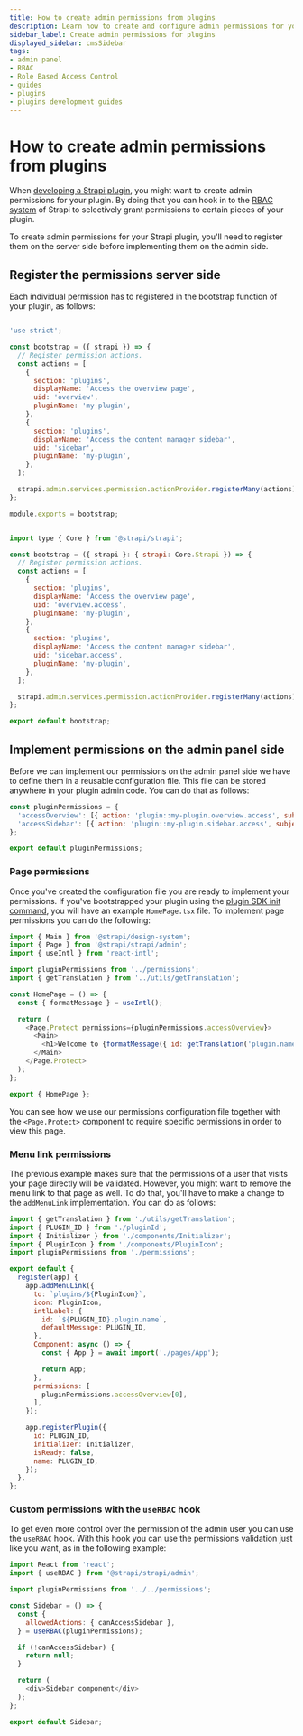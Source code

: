```yaml
---
title: How to create admin permissions from plugins
description: Learn how to create and configure admin permissions for your plugin
sidebar_label: Create admin permissions for plugins
displayed_sidebar: cmsSidebar
tags:
- admin panel
- RBAC
- Role Based Access Control
- guides
- plugins
- plugins development guides
---
```


# How to create admin permissions from plugins

When [developing a Strapi plugin](/cms/plugins-development/developing-plugins), you might want to create admin permissions for your plugin. By doing that you can hook in to the [RBAC system](/cms/features/rbac) of Strapi to selectively grant permissions to certain pieces of your plugin.

To create admin permissions for your Strapi plugin, you'll need to register them on the server side before implementing them on the admin side.

## Register the permissions server side

Each individual permission has to registered in the bootstrap function of your plugin, as follows:

<Tabs groupId="js-ts">

<TabItem value="js" label="JavaScript">

```js title="/src/plugins/my-plugin/server/src/bootstrap.js"

'use strict';

const bootstrap = ({ strapi }) => {
  // Register permission actions.
  const actions = [
    {
      section: 'plugins',
      displayName: 'Access the overview page',
      uid: 'overview',
      pluginName: 'my-plugin',
    },
    {
      section: 'plugins',
      displayName: 'Access the content manager sidebar',
      uid: 'sidebar',
      pluginName: 'my-plugin',
    },
  ];

  strapi.admin.services.permission.actionProvider.registerMany(actions);
};

module.exports = bootstrap;
```

</TabItem>

<TabItem value="ts" label="TypeScript">

```js title="/src/plugins/my-plugin/server/src/bootstrap.ts"

import type { Core } from '@strapi/strapi';

const bootstrap = ({ strapi }: { strapi: Core.Strapi }) => {
  // Register permission actions.
  const actions = [
    {
      section: 'plugins',
      displayName: 'Access the overview page',
      uid: 'overview.access',
      pluginName: 'my-plugin',
    },
    {
      section: 'plugins',
      displayName: 'Access the content manager sidebar',
      uid: 'sidebar.access',
      pluginName: 'my-plugin',
    },
  ];

  strapi.admin.services.permission.actionProvider.registerMany(actions);
};

export default bootstrap;
```

</TabItem>

</Tabs>


## Implement permissions on the admin panel side

Before we can implement our permissions on the admin panel side we have to define them in a reusable configuration file. This file can be stored anywhere in your plugin admin code. You can do that as follows:

```js title="/src/plugins/my-plugin/admin/src/permissions.js|ts"
const pluginPermissions = {
  'accessOverview': [{ action: 'plugin::my-plugin.overview.access', subject: null }],
  'accessSidebar': [{ action: 'plugin::my-plugin.sidebar.access', subject: null }],
};

export default pluginPermissions;
```

### Page permissions

Once you've created the configuration file you are ready to implement your permissions. If you've bootstrapped your plugin using the [plugin SDK init command](/cms/plugins-development/plugin-sdk#npx-strapisdk-plugin-init), you will have an example `HomePage.tsx` file. To implement page permissions you can do the following:

```js title="/src/plugins/my-plugin/admin/src/pages/HomePage.jsx|tsx" {2,5,12,16}
import { Main } from '@strapi/design-system';
import { Page } from '@strapi/strapi/admin';
import { useIntl } from 'react-intl';

import pluginPermissions from '../permissions';
import { getTranslation } from '../utils/getTranslation';

const HomePage = () => {
  const { formatMessage } = useIntl();

  return (
    <Page.Protect permissions={pluginPermissions.accessOverview}>
      <Main>
        <h1>Welcome to {formatMessage({ id: getTranslation('plugin.name') })}</h1>
      </Main>
    </Page.Protect>
  );
};

export { HomePage };
```

You can see how we use our permissions configuration file together with the `<Page.Protect>` component to require specific permissions in order to view this page.


### Menu link permissions

The previous example makes sure that the permissions of a user that visits your page directly will be validated. However, you might want to remove the menu link to that page as well. To do that, you'll have to make a change to the `addMenuLink` implementation. You can do as follows:

```js title="/src/plugins/my-plugin/admin/src/index.js|ts" {21-23,5}
import { getTranslation } from './utils/getTranslation';
import { PLUGIN_ID } from './pluginId';
import { Initializer } from './components/Initializer';
import { PluginIcon } from './components/PluginIcon';
import pluginPermissions from './permissions';

export default {
  register(app) {
    app.addMenuLink({
      to: `plugins/${PluginIcon}`,
      icon: PluginIcon,
      intlLabel: {
        id: `${PLUGIN_ID}.plugin.name`,
        defaultMessage: PLUGIN_ID,
      },
      Component: async () => {
        const { App } = await import('./pages/App');

        return App;
      },
      permissions: [
        pluginPermissions.accessOverview[0],
      ],
    });

    app.registerPlugin({
      id: PLUGIN_ID,
      initializer: Initializer,
      isReady: false,
      name: PLUGIN_ID,
    });
  },
};

```

### Custom permissions with the `useRBAC` hook

To get even more control over the permission of the admin user you can use the `useRBAC` hook. With this hook you can use the permissions validation just like you want, as in the following example:

```js title="/src/plugins/my-plugin/admin/src/components/Sidebar.jsx|tsx" 
import React from 'react';
import { useRBAC } from '@strapi/strapi/admin';

import pluginPermissions from '../../permissions';

const Sidebar = () => {
  const {
    allowedActions: { canAccessSidebar },
  } = useRBAC(pluginPermissions);

  if (!canAccessSidebar) {
    return null;
  }

  return (
    <div>Sidebar component</div>
  );
};

export default Sidebar;
```
